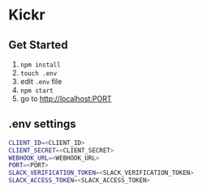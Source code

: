 # Kickr

## Get Started

1. `npm install`
1. `touch .env`
1. edit `.env` file
1. `npm start`
1. go to <http://localhost:PORT>

## .env settings

```bash
CLIENT_ID=<CLIENT_ID>
CLIENT_SECRET=<CLIENT_SECRET>
WEBHOOK_URL=<WEBHOOK_URL>
PORT=<PORT>
SLACK_VERIFICATION_TOKEN=<SLACK_VERIFICATION_TOKEN>
SLACK_ACCESS_TOKEN=<SLACK_ACCESS_TOKEN>
```
